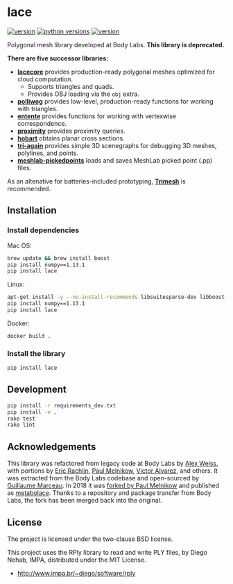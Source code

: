 lace
====

[![version](https://img.shields.io/pypi/v/lace?style=flat-square)][pypi]
[![python versions](https://img.shields.io/pypi/pyversions/lace?style=flat-square)][pypi]
[![version](https://img.shields.io/pypi/l/lace?style=flat-square)][pypi]

Polygonal mesh library developed at Body Labs. **This library is deprecated.**

**There are five successor libraries:**

* **[lacecore][]** provides production-ready polygonal meshes optimized for cloud
  computation.
    * Supports triangles and quads.
    * Provides OBJ loading via the `obj` extra.
* **[polliwog][]** provides low-level, production-ready functions for working with
  triangles.
* **[entente][]** provides functions for working with vertexwise correspondence.
* **[proximity][]** provides proximity queries.
* **[hobart][]** obtains planar cross sections.
* **[tri-again][]** provides simple 3D scenegraphs for debugging 3D meshes,
  polylines, and points.
* **[meshlab-pickedpoints][]** loads and saves MeshLab picked point (.pp) files.

As an altenative for batteries-included prototyping, **[Trimesh][]** is
recommended.


[pypi]: https://pypi.org/project/lace/
[lacecore]: https://github.com/lace/lacecore
[tinyobjloader]: https://github.com/tinyobjloader/tinyobjloader
[entente]: https://github.com/lace/entente/
[hobart]: https://github.com/lace/hobart
[meshlab-pickedpoints]: https://github.com/lace/meshlab-pickedpoints
[proximity]: https://github.com/lace/proximity
[trimesh]: https://trimsh.org/
[tri-again]: https://github.com/lace/tri-again/
[polliwog]: https://github.com/lace/polliwog/


Installation
------------

### Install dependencies

Mac OS:
```sh
brew update && brew install boost
pip install numpy==1.13.1
pip install lace
```

Linux:
```sh
apt-get install -y --no-install-recommends libsuitesparse-dev libboost-dev
pip install numpy==1.13.1
pip install lace
```

Docker:
```
docker build .
```

### Install the library

```sh
pip install lace
```


Development
-----------

```sh
pip install -r requirements_dev.txt
pip install -e .
rake test
rake lint
```


Acknowledgements
----------------

This library was refactored from legacy code at Body Labs by [Alex Weiss][],
with portions by [Eric Rachlin][], [Paul Melnikow][], [Victor Alvarez][],
and others. It was extracted from the Body Labs codebase and open-sourced by
[Guillaume Marceau][]. In 2018 it was [forked by Paul Melnikow][fork] and
published as [metabolace][fork pypi]. Thanks to a repository and package
transfer from Body Labs, the fork has been merged back into the original.

[alex weiss]: https://github.com/algrs
[eric rachlin]: https://github.com/eerac
[paul melnikow]: https://github.com/paulmelnikow
[victor alvarez]: https://github.com/yangmillstheory
[guillaume marceau]: https://github.com/gmarceau
[fork]: https://github.com/metabolize/lace
[fork pypi]: https://pypi.org/project/metabolace/


License
-------

The project is licensed under the two-clause BSD license.

This project uses the RPly library to read and write PLY files, by Diego Nehab,
IMPA, distributed under the MIT License.
 * http://www.impa.br/~diego/software/rply
